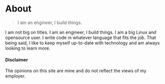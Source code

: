 # About

> I am an engineer, I build things.

I am not big on titles. I am an engineer, I build things. I am a big Linux and opensource user. I write code in whatever language that fits the job. That being said, I like to keep myself up-to-date with technology and am always looking to learn more.

#### Disclaimer

The opinions on this site are mine and do not reflect the views of my employer.
